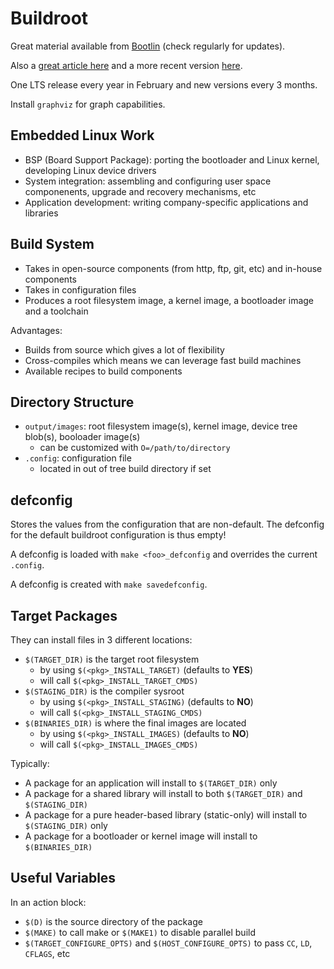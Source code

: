 # Buildroot

Great material available from [Bootlin](https://bootlin.com/doc/training/buildroot/) (check regularly for updates).

Also a [great article here](https://www.blaess.fr/christophe/articles/creer-un-systeme-complet-avec-buildroot/) and a more recent version [here](https://www.blaess.fr/christophe/buildroot-lab/index.html).

One LTS release every year in February and new versions every 3 months.

Install `graphviz` for graph capabilities.

## Embedded Linux Work

+ BSP (Board Support Package): porting the bootloader and Linux kernel, developing Linux device drivers
+ System integration: assembling and configuring user space componenents, upgrade and recovery mechanisms, etc
+ Application development: writing company-specific applications and libraries

## Build System

+ Takes in open-source components (from http, ftp, git, etc) and in-house components
+ Takes in configuration files
+ Produces a root filesystem image, a kernel image, a bootloader image and a toolchain

Advantages:
+ Builds from source which gives a lot of flexibility
+ Cross-compiles which means we can leverage fast build machines
+ Available recipes to build components

## Directory Structure

+ `output/images`: root filesystem image(s), kernel image, device tree blob(s), booloader image(s)
    + can be customized with `O=/path/to/directory`
+ `.config`: configuration file
    + located in out of tree build directory if set

## defconfig

Stores the values from the configuration that are non-default.
The defconfig for the default buildroot configuration is thus empty!

A defconfig is loaded with `make <foo>_defconfig` and overrides the current `.config`.

A defconfig is created with `make savedefconfig`.

## Target Packages

They can install files in 3 different locations:
+ `$(TARGET_DIR)` is the target root filesystem
    + by using `$(<pkg>_INSTALL_TARGET)` (defaults to **YES**)
    + will call `$(<pkg>_INSTALL_TARGET_CMDS)`
+ `$(STAGING_DIR)` is the compiler sysroot
    + by using `$(<pkg>_INSTALL_STAGING)` (defaults to **NO**)
    + will call `$(<pkg>_INSTALL_STAGING_CMDS)`
+ `$(BINARIES_DIR)` is where the final images are located
    + by using `$(<pkg>_INSTALL_IMAGES)` (defaults to **NO**)
    + will call `$(<pkg>_INSTALL_IMAGES_CMDS)`

Typically:
+ A package for an application will install to `$(TARGET_DIR)` only
+ A package for a shared library will install to both `$(TARGET_DIR)` and `$(STAGING_DIR)`
+ A package for a pure header-based library (static-only) will install to `$(STAGING_DIR)` only
+ A package for a bootloader or kernel image will install to `$(BINARIES_DIR)`

## Useful Variables

In an action block:
+ `$(D)` is the source directory of the package
+ `$(MAKE)` to call make or `$(MAKE1)` to disable parallel build
+ `$(TARGET_CONFIGURE_OPTS)` and `$(HOST_CONFIGURE_OPTS)` to pass `CC`, `LD`, `CFLAGS`, etc
